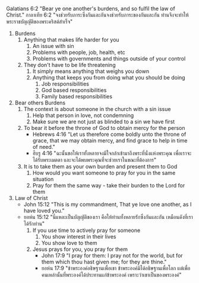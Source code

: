 Galatians 6:2 "Bear ye one another's burdens, and so fulfil the law of Christ."
กาลาเทีย 6:2 "จงช่วยรับภาระซึ่งกันและกันจงช่วยรับภาระของกันและกัน ท่านจึงจะทำให้พระราชบัญญัติของพระคริสต์สำเร็จ"
1. Burdens
    1. Anything that makes life harder for you
        1. An issue with sin
        2. Problems with people, job, health, etc
        3. Problems with governments and things outside of your control
    2. They don't have to be life threatening
        1. It simply means anything that weighs you down
        2. Anything that keeps you from doing what you should be doing
            1. Job responsibilities
            2. God based responsibilities
            3. Family based responsibilities
2. Bear others Burdens
    1. The context is about someone in the church with a sin issue
        1. Help that person in love, not condemning
        2. Make sure we are not just as blinded to a sin we have first
    2. To bear it before the throne of God to obtain mercy for the person
        - Hebrews 4:16 "Let us therefore come boldly unto the throne of grace, that we may obtain mercy, and find grace to help in time of need."
        - ฮีบรู 4:16 "ฉะนั้นขอให้เราทั้งหลายจงมีใจกล้าเข้ามาถึงพระที่นั่งแห่งพระคุณ เพื่อเราจะได้รับพระเมตตา และจะได้พบพระคุณที่จะช่วยเราในขณะที่ต้องการ"
    3. It is to take them as your own burden and present them to God
        1. How would you want someone to pray for you in the same situation
        2. Pray for them the same way - take their burden to the Lord for them
3. Law of Christ
    - John 15:12 "This is my commandment, That ye love one another, as I have loved you."
    - ยอห์น 15:12 "นี่แหละเป็นบัญญัติของเรา คือให้ท่านทั้งหลายรักซึ่งกันและกัน เหมือนดังที่เราได้รักท่าน"
        1. If you use time to actively pray for someone
            1. You show interest in their lives
            2. You show love to them
        2. Jesus prays for you, you pray for them
            - John 17:9 "I pray for them: I pray not for the world, but for them which thou hast given me; for they are thine."
            - ยอห์น 17:9 "ข้าพระองค์อธิษฐานเพื่อเขา ข้าพระองค์มิได้อธิษฐานเพื่อโลก แต่เพื่อคนเหล่านั้นที่พระองค์ได้ประทานแก่ข้าพระองค์ เพราะว่าเขาเป็นของพระองค์"